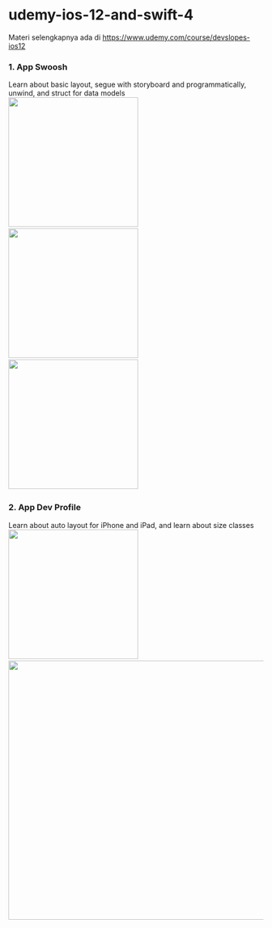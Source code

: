 # udemy-ios-12-and-swift-4
Materi selengkapnya ada di https://www.udemy.com/course/devslopes-ios12

### 1. App Swoosh
Learn about basic layout, segue with storyboard and programmatically, unwind, and struct for data models<br>
<img src="https://github.com/omrobbie/udemy-ios-12-and-swift-4/blob/master/app-swoosh/screenshot/preview1.png" width=256/>&nbsp;
<img src="https://github.com/omrobbie/udemy-ios-12-and-swift-4/blob/master/app-swoosh/screenshot/preview2.png" width=256/>&nbsp;
<img src="https://github.com/omrobbie/udemy-ios-12-and-swift-4/blob/master/app-swoosh/screenshot/preview3.png" width=256/>&nbsp;

### 2. App Dev Profile
Learn about auto layout for iPhone and iPad, and learn about size classes<br>
<img src="https://github.com/omrobbie/udemy-ios-12-and-swift-4/blob/master/app-dev-profile/screenshot/preview1.png" width=256/>&nbsp;
<img src="https://github.com/omrobbie/udemy-ios-12-and-swift-4/blob/master/app-dev-profile/screenshot/preview2.png" width=512/>&nbsp;
